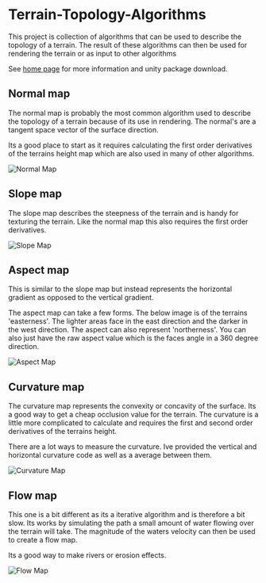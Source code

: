 # Terrain-Topology-Algorithms

This project is collection of algorithms that can be used to describe the topology of a terrain. The result of these algorithms can then be used for rendering the terrain or as input to other algorithms

See [home page](https://www.digital-dust.com/single-post/2017/05/17/Terrain-topology-algorithms) for more information and unity package download.

## Normal map

The normal map is probably the most common algorithm used to describe the topology of a terrain because of its use in rendering. The normal's are a tangent space vector of the surface direction.

Its a good place to start as it requires calculating the first order derivatives of the terrains height map which are also used in many of other algorithms.

![Normal Map](https://static.wixstatic.com/media/1e04d5_6f6f654ff3f3440f85a8f700d473caf1~mv2.jpg/v1/fill/w_550,h_550,al_c,q_80,usm_0.66_1.00_0.01/1e04d5_6f6f654ff3f3440f85a8f700d473caf1~mv2.jpg)

## Slope map

The slope map describes the steepness of the terrain and is handy for texturing the terrain. Like the normal map this also requires the first order derivatives.

![Slope Map](https://static.wixstatic.com/media/1e04d5_f86f6a25b15445dc9afff46625ea8ed1~mv2.jpg/v1/fill/w_550,h_550,al_c,q_80,usm_0.66_1.00_0.01/1e04d5_f86f6a25b15445dc9afff46625ea8ed1~mv2.jpg)

## Aspect map

This is similar to the slope map but instead represents the horizontal gradient as opposed to the vertical gradient.

The aspect map can take a few forms. The below image is of the terrains 'easterness'. The lighter areas face in the east direction and the darker in the west direction. The aspect can also represent 'northerness'. You can also just have the raw aspect value which is the faces angle in a 360 degree direction.

![Aspect Map](https://static.wixstatic.com/media/1e04d5_9743f6026a414409aba9f58af35b5039~mv2.jpg/v1/fill/w_550,h_550,al_c,q_80,usm_0.66_1.00_0.01/1e04d5_9743f6026a414409aba9f58af35b5039~mv2.jpg)

## Curvature map

The curvature map represents the convexity or concavity of the surface. Its a good way to get a cheap occlusion value for the terrain. The curvature is a little more complicated to calculate and requires the first and second order derivatives of the terrains height.

There are a lot ways to measure the curvature. Ive provided the vertical and horizontal curvature code as well as a average between them.

![Curvature Map](https://static.wixstatic.com/media/1e04d5_262a76b9cf404e1cbd5591c93bba2c92~mv2.jpg/v1/fill/w_550,h_550,al_c,q_80,usm_0.66_1.00_0.01/1e04d5_262a76b9cf404e1cbd5591c93bba2c92~mv2.jpg)

## Flow map

This one is a bit different as its a iterative algorithm and is therefore a bit slow. Its works by simulating the path a small amount of water flowing over the terrain will take. The magnitude of the waters velocity can then be used to create a flow map.

Its a good way to make rivers or erosion effects.

![Flow Map](https://static.wixstatic.com/media/1e04d5_89e146e844e44fb5a49549308f134886~mv2.jpg/v1/fill/w_550,h_550,al_c,q_80,usm_0.66_1.00_0.01/1e04d5_89e146e844e44fb5a49549308f134886~mv2.jpg)
